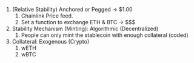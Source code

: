 1. (Relative Stability) Anchored or Pegged -> $1.00
    1. Chainlink Price feed.
    2. Set a function to exchange ETH & BTC -> $$$
2. Stability Mechanism (Minting): Algorithmic (Decentralized)
    1. People can only mint the stablecoin with enough collateral (coded)
3. Collateral: Exogenous (Crypto)   
    1. wETH
    2. wBTC